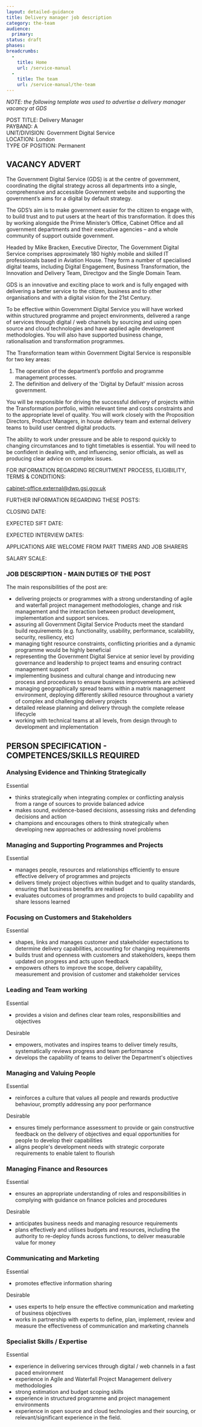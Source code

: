 ```yaml
---
layout: detailed-guidance
title: Delivery manager job description
category: the-team
audience:
  primary:
status: draft
phases:
breadcrumbs:
  -
    title: Home
    url: /service-manual
  -
    title: The team
    url: /service-manual/the-team
---
```


*NOTE: the following template was used to advertise a delivery manager vacancy at GDS*

POST TITLE:             Delivery Manager								
PAYBAND:                A								
UNIT/DIVISION:          Government Digital Service								
LOCATION:               London								
TYPE OF POSITION:       Permanent								

## VACANCY ADVERT

The Government Digital Service (GDS) is at the centre of government, coordinating the digital
strategy across all departments into a single, comprehensive and accessible Government
website and supporting the government’s aims for a digital by default strategy.

The GDS’s aim is to make government easier for the citizen to engage with, to build trust and
to put users at the heart of this transformation. It does this by working alongside the Prime
Minister’s Office, Cabinet Office and all government departments and their executive agencies
– and a whole community of support outside government.

Headed by Mike Bracken, Executive Director, The Government Digital Service comprises
approximately 180 highly mobile and skilled IT professionals based in Aviation House.
They form a number of specialised digital teams, including Digital Engagement, Business
Transformation, the Innovation and Delivery Team, Directgov and the Single Domain Team.

GDS is an innovative and exciting place to work and is fully engaged with delivering a
better service to the citizen, business and to other organisations and with a digital vision for the
21st Century.

To be effective within Government Digital Service you will have worked within structured
programme and project environments, delivered a range of services through digital / web
channels by sourcing and using open source and cloud technologies and have applied agile
development methodologies. You will also have supported business change, rationalisation
and transformation programmes.

The Transformation team within Government Digital Service is responsible for two key areas:

1) The operation of the department’s portfolio and programme management processes.
2) The definition and delivery of the 'Digital by Default' mission across government.

You will be responsible for driving the successful delivery of projects within the Transformation
portfolio, within relevant time and costs constraints and to the appropriate level of quality. You
will work closely with the Proposition Directors, Product Managers, in house delivery team and
external delivery teams to build user centred digital products.

The ability to work under pressure and be able to respond quickly to changing circumstances
and to tight timetables is essential. You will need to be confident in dealing with, and
influencing, senior officials, as well as producing clear advice on complex issues.

FOR INFORMATION REGARDING RECRUITMENT PROCESS, ELIGIBILITY, TERMS & CONDITIONS:

cabinet-office.external@dwp.gsi.gov.uk

FURTHER INFORMATION REGARDING THESE POSTS:

CLOSING DATE:

EXPECTED SIFT DATE:

EXPECTED INTERVIEW DATES:

APPLICATIONS ARE WELCOME FROM PART TIMERS AND JOB SHARERS

SALARY SCALE:

### JOB DESCRIPTION - MAIN DUTIES OF THE POST

The main responsibilities of the post are:

* delivering projects or programmes with a strong understanding of agile and waterfall project management methodologies, change and risk management and the interaction between product development, implementation and support services.
* assuring all Government Digital Service Products meet the standard build requirements (e.g. functionality, usability, performance, scalability, security, resiliency, etc)
* managing tight resource constraints, conflicting priorities and a dynamic programme would be highly beneficial
* representing the Government Digital Service at senior level by providing governance and leadership to project teams and ensuring contract management support
* implementing business and cultural change and introducing new process and procedures to ensure business improvements are achieved
* managing geographically spread teams within a matrix management environment, deploying differently skilled resource throughout a variety of complex and challenging delivery projects
* detailed release planning and delivery through the complete release lifecycle
* working with technical teams at all levels, from design through to development and implementation

## PERSON SPECIFICATION - COMPETENCES/SKILLS REQUIRED

### Analysing Evidence and Thinking Strategically

Essential

* thinks strategically when integrating complex or conflicting analysis from a range of sources to provide balanced advice
* makes sound, evidence-based decisions, assessing risks and defending decisions and action
* champions and encourages others to think strategically when developing new approaches or addressing novel problems

### Managing and Supporting Programmes and Projects

Essential

* manages people, resources and relationships efficiently to ensure effective delivery of programmes and projects
* delivers timely project objectives within budget and to quality standards, ensuring that business benefits are realised
* evaluates outcomes of programmes and projects to build capability and share lessons learned

### Focusing on Customers and Stakeholders

Essential

* shapes, links and manages customer and stakeholder expectations to determine delivery capabilities, accounting for changing requirements
* builds trust and openness with customers and stakeholders, keeps them updated on progress and acts upon feedback
* empowers others to improve the scope, delivery capability, measurement and provision of customer and stakeholder services

### Leading and Team working

Essential

* provides a vision and defines clear team roles, responsibilities and objectives

Desirable

* empowers, motivates and inspires teams to deliver timely results, systematically reviews progress and team performance
* develops the capability of teams to deliver the Department's objectives

### Managing and Valuing People

Essential

* reinforces a culture that values all people and rewards productive behaviour, promptly addressing any poor performance

Desirable

* ensures timely performance assessment to provide or gain constructive feedback on the delivery of objectives and equal opportunities for people to develop their capabilities
* aligns people's development needs with strategic corporate requirements to enable talent to flourish

### Managing Finance and Resources

Essential

* ensures an appropriate understanding of roles and responsibilities in complying with guidance on finance policies and procedures

Desirable

* anticipates business needs and managing resource requirements
* plans effectively and utilises budgets and resources, including the authority to re-deploy funds across functions, to deliver measurable value for money

### Communicating and Marketing

Essential

* promotes effective information sharing

Desirable

* uses experts to help ensure the effective communication and marketing of business objectives
* works in partnership with experts to define, plan, implement, review and measure the effectiveness of communication and marketing channels

### Specialist Skills / Expertise

Essential

* experience in delivering services through digital / web channels in a fast paced environment
* experience in Agile and Waterfall Project Management delivery methodologies
* strong estimation and budget scoping skills
* experience in structured programme and project management environments
* experience in open source and cloud technologies and their sourcing, or relevant/significant experience in the field.
